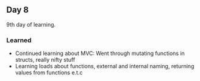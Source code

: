 ## Day 8

9th day of learning.

### Learned

- Continued learning about MVC: Went through mutating functions in structs, really nifty stuff
- Learning loads about functions, external and internal naming, returning values from functions e.t.c
